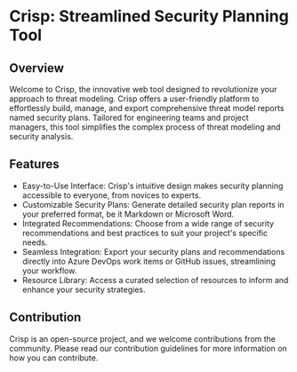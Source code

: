 # Crisp: Streamlined Security Planning Tool

## Overview

Welcome to Crisp, the innovative web tool designed to revolutionize your approach to threat modeling. Crisp offers a user-friendly platform to effortlessly build, manage, and export comprehensive threat model reports named security plans. Tailored for engineering teams and project managers, this tool simplifies the complex process of threat modeling and security analysis.

## Features

- Easy-to-Use Interface: Crisp's intuitive design makes security planning accessible to everyone, from novices to experts.
- Customizable Security Plans: Generate detailed security plan reports in your preferred format, be it Markdown or Microsoft Word.
- Integrated Recommendations: Choose from a wide range of security recommendations and best practices to suit your project's specific needs.
- Seamless Integration: Export your security plans and recommendations directly into Azure DevOps work items or GitHub issues, streamlining your workflow.
- Resource Library: Access a curated selection of resources to inform and enhance your security strategies.

## Contribution

Crisp is an open-source project, and we welcome contributions from the community. Please read our contribution guidelines for more information on how you can contribute.
